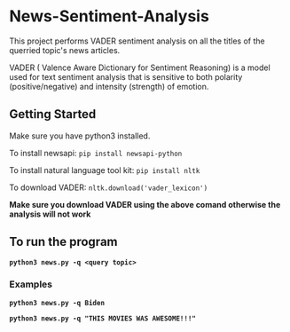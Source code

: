 # News-Sentiment-Analysis

This project performs VADER sentiment analysis on all the titles of the querried topic's news articles.

VADER ( Valence Aware Dictionary for Sentiment Reasoning) is a model used for text sentiment analysis that is sensitive to both polarity (positive/negative) and intensity (strength) of emotion.


## Getting Started

Make sure you have python3 installed.

To install newsapi: ```pip install newsapi-python```

To install natural language tool kit: ```pip install nltk```

To download VADER: ```nltk.download('vader_lexicon')```

<b>Make sure you download VADER using the above comand otherwise the analysis will not work<b>
  
## To run the program
  

```python3 news.py -q <query topic>```
  
### Examples
  
```python3 news.py -q Biden```

```python3 news.py -q "THIS MOVIES WAS AWESOME!!!"```
  
